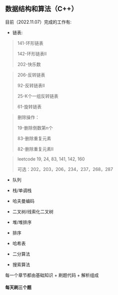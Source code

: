
## 数据结构和算法（C++）
目前（2022.11.07）完成的工作有:
   * 链表: 

>141-环形链表
>
>142-环形链表II
>
>202-快乐数



>206-反转链表
>
>92-反转链表II
>
>25-K个一组反转链表
>
>61-旋转链表



>删除操作：
>
>19-删除倒数第n个
>
>83-删除重复元素
>
>82-删除重复元素II



>leetcode 19, 24, 83, 141, 142, 160
>
>可选：202，203，206，234，237，268，287

   * 队列

   * 栈/单调栈

   * 哈夫曼编码

   * 二叉树/线索化二叉树

   * 堆/堆排序

   * 排序

   * 哈希表

   * 二分算法

   * 搜索算法

每一个章节都由基础知识 + 刷题代码 + 解析组成

#### 每天刷三个题

